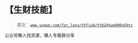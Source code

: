 # 【生财技能】

> 原文：[`www.yuque.com/for_lazy/thfiu8/ttb24twe606g59tc`](https://www.yuque.com/for_lazy/thfiu8/ttb24twe606g59tc)

<ne-p id="u55a73148" data-lake-id="u55a73148"><ne-text id="u032ece8e">公众号懒人找资源，懒人专属群分享</ne-text></ne-p>